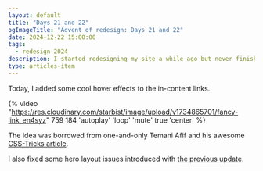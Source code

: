 ```yaml
---
layout: default
title: "Days 21 and 22"
ogImageTitle: "Advent of redesign: Days 21 and 22"
date: 2024-12-22 15:00:00
tags:
  - redesign-2024
description: I started redesigning my site a while ago but never finished it, so I thought it would be a good idea to finish it this Advent. This is days 21 and 22.
type: articles-item
---
```


Today, I added some cool hover effects to the in-content links.

{% video "https://res.cloudinary.com/starbist/image/upload/v1734865701/fancy-link_en4syz" 759 184 'autoplay' 'loop' 'mute' true 'center' %}

The idea was borrowed from one-and-only Temani Afif and his awesome [CSS-Tricks article](https://css-tricks.com/cool-hover-effects-using-background-properties/).

I also fixed some hero layout issues introduced with [the previous update](/side-projects/redesign/12-20/).
